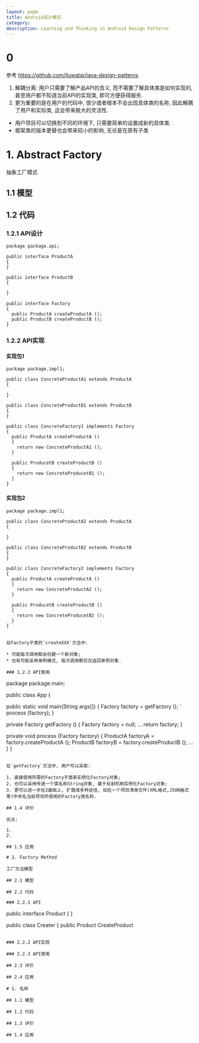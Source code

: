 ```yaml
---
layout: page
title: Android设计模式
category: 
description: Learning and Thinking in Android Design Patterns
---
```


# 0

参考 https://github.com/iluwatar/java-design-patterns


1. 解耦分离: 用户只需要了解产品API的含义, 而不需要了解具体类是如何实现的, 甚至用户都不知道当前API的实现类, 即可方便获得服务.
2. 更为重要的是在用户的代码中, 很少或者根本不会出现具体类的名称, 因此解耦了用户和实际类, 这会带来极大的灵活性.

* 用户项目可以切换到不同的环境下, 只需要简单的设置成新的具体类.
* 框架类的版本更替也会带来较小的影响, 无论是在原有子类


# 1. Abstract Factory

抽象工厂模式

## 1.1 模型

## 1.2 代码

### 1.2.1 API设计

```
package package.api;

public interface ProductA
{
}

public interface ProductB
{

}

public interface Factory
{
  public ProductA createProductA ();
  public ProductB createProductB ();
}
```

### 1.2.2 API实现

#### 实现包1

```
package package.impl1;

public class ConcreteProductA1 extends ProductA
{

}

public class ConcreteProductB1 extends ProductB
{
}

public class ConcreteFactory1 implements Factory
{
  public ProductA createProductA ()
  {
    return new ConcreteProductA1 ();
  }

  public ProducetB createProductB ()
  {
    return new ConcreteProducetB1 ();
  }
}
```

#### 实现包2

```
package package.impl1;

public class ConcreteProductA2 extends ProductA
{

}

public class ConcreteProductB2 extends ProductB
{
}

public class ConcreteFactory2 implements Factory
{
  public ProductA createProductA ()
  {
    return new ConcreteProductA2 ();
  }

  public ProducetB createProductB ()
  {
    return new ConcreteProducetB2 ();
  }
}


在Factory子类的`createXXX`方法中:

* 可能每次调用都会创建一个新对象;
* 也有可能采用单例模式, 每次调用都仅仅返回单例对象.

### 1.2.3 API使用

```
package package.main;

public class App
{

  public static void main(String args[])
  {
    Factory factory = getFactory ();
`   process (factory);
  }

  private Factory getFactory ()
  {
    Factory factory = null;
    ...
    return factory;
  }

  private void process (Factory factory)
  {
    ProductA factoryA = factory.createProductA ();
    ProductB factoryB = factory.createProductB ();
    ...
  }
}
```

在`getFactory`方法中, 用户可以采取:

1. 直接使用所需的Factory子类来实例化Factory对象;
2. 也可以采用传递一个类名称String对象, 基于反射机制实例化Factory对象;
3. 更可以进一步在2基础上, 扩展成多种途径, 如在一个项目清单文件(XML格式,JSON格式等)中命名当前项目所使用的Factory类名称.

## 1.4 评价

优点:

1. 
2. 

## 1.5 应用

# 2. Factory Method

工厂方法模型

## 2.1 模型

## 2.2 代码

### 2.2.1 API

```
public interface Product
{
}

public class Creater
{
  public Product CreateProduct
```

### 2.2.2 API实现

### 2.2.3 API使用

## 2.3 评价

## 2.4 应用

# 1. 名称

## 1.1 模型

## 1.2 代码

## 1.3 评价

## 1.4 应用

